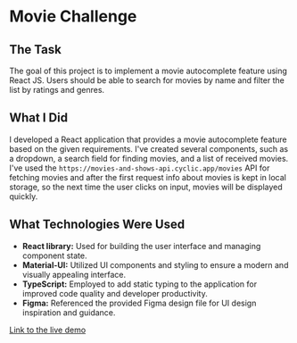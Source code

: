 # Movie Challenge

## The Task
The goal of this project is to implement a movie autocomplete feature using React JS. Users should be able to search for movies by name and filter the list by ratings and genres.

## What I Did
I developed a React application that provides a movie autocomplete feature based on the given requirements. I've created several components, such as a dropdown, a search field for finding movies, and a list of received movies. I've used the `https://movies-and-shows-api.cyclic.app/movies` API for fetching movies and after the first request info about movies is kept in local storage, so the next time the user clicks on input, movies will be displayed quickly.

## What Technologies Were Used
- **React library:** Used for building the user interface and managing component state.
- **Material-UI:** Utilized UI components and styling to ensure a modern and visually appealing interface.
- **TypeScript:** Employed to add static typing to the application for improved code quality and developer productivity.
- **Figma:** Referenced the provided Figma design file for UI design inspiration and guidance.

[Link to the live demo](https://rgnatenko.github.io/movies-list)
